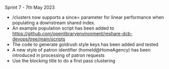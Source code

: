 

Sprint 7 - 7th May 2023

- /clusters now supports a since= parameter for linear performance when populating a downstream shared index.
- An example population script has been added to https://github.com/openlibraryenvironment/reshare-dcb-devops/tree/main/scripts
- The code to generate goldrush style keys has been added and tested
- A new style of patron identifier (homeId@HomeAgency) has been introduced in processing of patron requests
- Use the blocking title to do a first pass clustering

